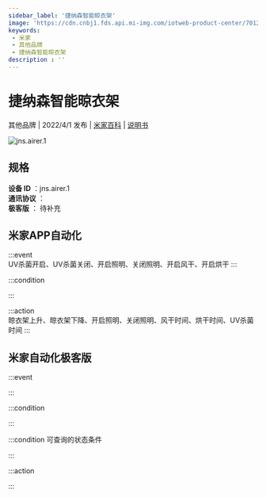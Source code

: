 ```yaml
---
sidebar_label: '捷纳森智能晾衣架'
image: 'https://cdn.cnbj1.fds.api.mi-img.com/iotweb-product-center/7012f54ca2524d3be6d775ab788be90e_1646903456098.png?GalaxyAccessKeyId=AKVGLQWBOVIRQ3XLEW&Expires=9223372036854775807&Signature=2csWBvaBb7AD0j7xl0xOBLh+jTs='
keywords: 
 - 米家
 - 其他品牌
 - 捷纳森智能晾衣架
description : ''
---
```

# 捷纳森智能晾衣架

其他品牌 | 2022/4/1 发布 | [米家百科](https://home.mi.com/webapp/content/baike/product/index.html?model=jns.airer.1) | [说明书](https://home.mi.com/views/introduction.html?model=jns.airer.1&region=cn)

![jns.airer.1](https://cdn.cnbj1.fds.api.mi-img.com/iotweb-product-center/7012f54ca2524d3be6d775ab788be90e_1646903456098.png?GalaxyAccessKeyId=AKVGLQWBOVIRQ3XLEW&Expires=9223372036854775807&Signature=2csWBvaBb7AD0j7xl0xOBLh+jTs=)

## 规格  
> 
**设备 ID** ：jns.airer.1  
**通讯协议** ：  
**极客版**  ： 待补充 


## 米家APP自动化  

:::event  
UV杀菌开启、UV杀菌关闭、开启照明、关闭照明、开启风干、开启烘干
:::

:::condition  

:::

:::action   
晾衣架上升、晾衣架下降、开启照明、关闭照明、风干时间、烘干时间、UV杀菌时间
:::

## 米家自动化极客版  

:::event  

:::

:::condition  

:::

:::condition 可查询的状态条件  

:::

:::action  

:::

        
